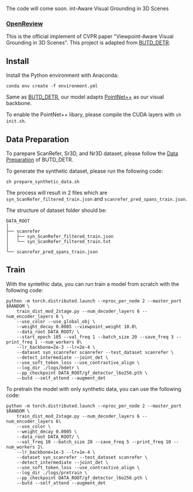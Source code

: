 The code will come soon.
int-Aware Visual Grounding in 3D Scenes
### [OpenReview](https://openreview.net/forum?id=LX9gTkDbqE&referrer=%5BAuthor%20Console%5D(%2Fgroup%3Fid%3Dthecvf.com%2FCVPR%2F2024%2FConference%2FAuthors%23your-submissions))
This is the official implement of CVPR paper "Viewpoint-Aware Visual Grounding in 3D Scenes".
This project is adapted from [BUTD_DETR](https://github.com/nickgkan/butd_detr).

## Install
Install the Python environment with Anaconda:

```conda env create -f environment.yml```

Same as [BUTD_DETR](https://github.com/nickgkan/butd_detr), our model adapts [PointNet++](http://arxiv.org/abs/1706.02413) as our visual backbone. 

To enable the PointNet++ libary, please compile the CUDA layers with `sh init.sh`.

## Data Preparation
To parepare ScanRefer, Sr3D, and Nr3D dataset, please follow the [Data Preparation](https://github.com/nickgkan/butd_detr?tab=readme-ov-file#data-preparation) of BUTD_DETR.

To generate the synthetic dataset, please run the following code:

```sh prepare_synthetic_data.sh```

The process will result in 2 files which are `syn_ScanRefer_filtered_train.json` and `scanrefer_pred_spans_train.json`.

The structure of dataset folder should be:

```
DATA_ROOT
│
├── scanrefer
│   ├── syn_ScanRefer_filtered_train.json
│   └── syn_ScanRefer_filtered_train.txt
│
└── scanrefer_pred_spans_train.json
```

## Train
With the syntethic data, you can run train a model from scratch with the following code:

```
python -m torch.distributed.launch --nproc_per_node 2 --master_port $RANDOM \
    train_dist_mod_2stage.py --num_decoder_layers 6 --num_encoder_layers 6 \
    --use_color --use_global_obj \
    --weight_decay 0.0005 --viewpoint_weight 10.0\
    --data_root DATA_ROOT/ \
    --start_epoch 105 --val_freq 1 --batch_size 20 --save_freq 3 --print_freq 1 --num_workers 0\
    --lr_backbone=2e-3 --lr=2e-4 \
    --dataset syn_scanrefer scanrefer --test_dataset scanrefer \
    --detect_intermediate --joint_det \
    --use_soft_token_loss --use_contrastive_align \
    --log_dir ./logs/bdetr \
    --pp_checkpoint DATA_ROOT/gf_detector_l6o256.pth \
    --butd --self_attend --augment_det
```

To pretrain the model with only synthetic data, you can use the following code:

```
python -m torch.distributed.launch --nproc_per_node 2 --master_port $RANDOM \
    train_dist_mod_2stage.py --num_decoder_layers 6 --num_encoder_layers 6\
    --use_color \
    --weight_decay 0.0005 \
    --data_root DATA_ROOT/ \
    --val_freq 10 --batch_size 28 --save_freq 5 --print_freq 10 --num_workers 2\
    --lr_backbone=1e-3 --lr=1e-4 \
    --dataset syn_scanrefer --test_dataset scanrefer \
    --detect_intermediate --joint_det \
    --use_soft_token_loss --use_contrastive_align \
    --log_dir ./logs/pretrain \
    --pp_checkpoint DATA_ROOT/gf_detector_l6o256.pth \
    --butd --self_attend --augment_det
```
